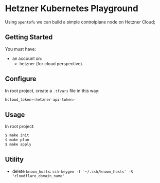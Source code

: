 # Hetzner Kubernetes Playground

Using `opentofu` we can build a simple controlplane node on Hetzner Cloud;

## Getting Started
You must have:
- an account on:
  - hetzner (for cloud perspective).

## Configure
In root project, create a `.tfvars` file in this way:

```tfvars
hcloud_token=<hetzner-api-token>
```

## Usage
In root project:

```bash
$ make init
$ make plan
$ make apply
```

## Utility
- delete `known_hosts`: `ssh-keygen -f '~/.ssh/known_hosts' -R 'cloudflare_domain_name'`
